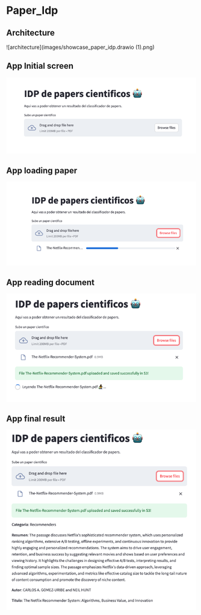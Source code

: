 # Paper_Idp

## Architecture
![architecture](images/showcase_paper_idp.drawio (1).png)

## App Initial screen
![initscreen](images/idp_pantalla_principal.png)

## App loading paper
![loadpaper](images/idp_barra_cargado.png)

## App reading document
![reading](images/idp_leyendo_documento.png)

## App final result
![final](images/idp_recomender.png)